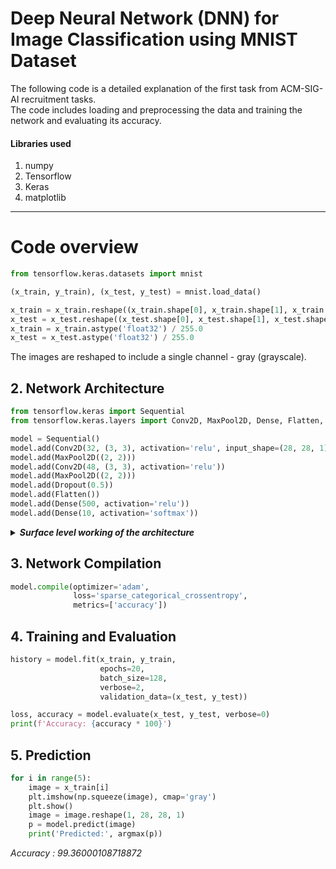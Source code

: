 # Deep Neural Network (DNN) for Image Classification using MNIST Dataset
The following code is a detailed explanation of the first task from ACM-SIG-AI recruitment tasks.<br>
The code includes loading and preprocessing the data and training the network and evaluating its accuracy.<br>

#### Libraries used
1. numpy
2. Tensorflow
3. Keras
4. matplotlib

-------------------

# Code overview
``` py
from tensorflow.keras.datasets import mnist

(x_train, y_train), (x_test, y_test) = mnist.load_data()
```
```py
x_train = x_train.reshape((x_train.shape[0], x_train.shape[1], x_train.shape[2], 1))
x_test = x_test.reshape((x_test.shape[0], x_test.shape[1], x_test.shape[2], 1))
x_train = x_train.astype('float32') / 255.0
x_test = x_test.astype('float32') / 255.0
```
The images are reshaped to include a single channel - gray (grayscale).
## 2. Network Architecture
```py
from tensorflow.keras import Sequential
from tensorflow.keras.layers import Conv2D, MaxPool2D, Dense, Flatten, Dropout

model = Sequential()
model.add(Conv2D(32, (3, 3), activation='relu', input_shape=(28, 28, 1)))
model.add(MaxPool2D((2, 2)))
model.add(Conv2D(48, (3, 3), activation='relu'))
model.add(MaxPool2D((2, 2)))
model.add(Dropout(0.5))
model.add(Flatten())
model.add(Dense(500, activation='relu'))
model.add(Dense(10, activation='softmax'))
``` 

<details>
  <summary><i><b>Surface level working of the architecture</b></i></summary>

* **Conv2D**: Introduces a 2D convolution kernel (a matrix) used for detecting spaces and edges. It works like a set of moving filters over the input image which is then activated using an activation function (ReLU in this case).
* **MaxPool2D**: Reduces the spatial dimensions of the input , performing downsampling by taking the maximum value in each region (part) of the input.
* **Dropout**: Regularization technique that randomly sets a fraction of input units to zero during training to prevent overfitting.
* **Flatten**: Converts the 3D output of convolutional layers into a 1D matrix, making it suitable for input to fully connected layers.
* **Dense**: Fully connected layers which perform high-level classification. Each neuron in a Dense layer is connected to every neuron in the previous layer.
* **Softmax Activation**: Applied in the final layer for multi-class classification, converting raw scores into probabilities .
  
</details>

## 3. Network Compilation
```py
model.compile(optimizer='adam',
              loss='sparse_categorical_crossentropy',
              metrics=['accuracy'])
```
## 4. Training and Evaluation
```py
history = model.fit(x_train, y_train,
                    epochs=20,
                    batch_size=128,
                    verbose=2,
                    validation_data=(x_test, y_test))
```
```py
loss, accuracy = model.evaluate(x_test, y_test, verbose=0)
print(f'Accuracy: {accuracy * 100}')
```
## 5. Prediction
```py
for i in range(5):
    image = x_train[i]
    plt.imshow(np.squeeze(image), cmap='gray')
    plt.show()
    image = image.reshape(1, 28, 28, 1)
    p = model.predict(image)
    print('Predicted:', argmax(p))
```
<i>Accuracy : 99.36000108718872</i>
